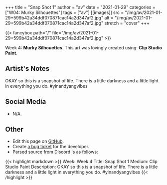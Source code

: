 +++
title =       "Snap Shot 1"
author =      "av"
date =        "2021-01-29"
categories =  ["W04: Murky Silhouettes"]
tags =        ["av"]
[[images]]
                      src = "/img/av/2021-01-29+599b42a34ddf070871cac14a2d347af2.jpg"
                      alt = "/img/av/2021-01-29+599b42a34ddf070871cac14a2d347af2.jpg"
                      stretch = "cover"
+++


{{< fancybox path="/" file="/img/av/2021-01-29+599b42a34ddf070871cac14a2d347af2.jpg" >}}


Week 4: **Murky Silhouettes**. This art was lovingly created using: **Clip Studio Paint**.

## Artist's Notes

OKAY so this is a snapshot of life. There is a little darkness and a little light in everything you do. #yinandyangvibes

## Social Media

- N/A.

## Other

- Edit this page on [GitHub](https://github.com/teaminkling/web-refresh/edit/main/blog/content/blog/av-week-4-3f90.md).
- Create [a bug ticket](https://github.com/teaminkling/web-refresh/issues/new?assignees=&labels=bug&template=problem-report.md&title=) for the developer.
- Parsed source from Discord is as follows:

{{< highlight markdown >}}
Week: Week 4
Title: Snap Shot 1 
Medium: Clip Studio Paint
Description: 
OKAY so this is a snapshot of life. There is a little darkness and a little light in everything you do. #yinandyangvibes
{{< /highlight >}}